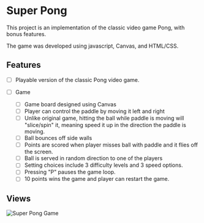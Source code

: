 # Super Pong

This project is an implementation of the classic video game Pong, with bonus features.

The game was developed using javascript, Canvas, and HTML/CSS.

## Features

- [ ] Playable version of the classic Pong video game.

- [ ] Game
  - [ ] Game board designed using Canvas
  - [ ] Player can control the paddle by moving it left and right
  - [ ] Unlike original game, hitting the ball while paddle is moving will "slice/spin" it, meaning speed it up in the direction the paddle is moving.
  - [ ] Ball bounces off side walls
  - [ ] Points are scored when player misses ball with paddle and it flies off the screen.
  - [ ] Ball is served in random direction to one of the players
  - [ ] Setting choices include 3 difficulty levels and 3 speed options.
  - [ ] Pressing "P" pauses the game loop.
  - [ ] 10 points wins the game and player can restart the game.

## Views

![Super Pong Game](assets/superpong.jpg)
